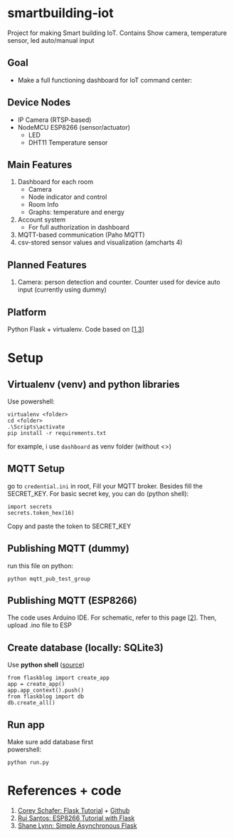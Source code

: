 # smartbuilding-iot
Project for making Smart building IoT. Contains Show camera, temperature sensor, led auto/manual input

## Goal
- Make a full functioning dashboard for IoT command center:

## Device Nodes
- IP Camera (RTSP-based)
- NodeMCU ESP8266 (sensor/actuator)
  - LED
  - DHT11 Temperature sensor

## Main Features
1. Dashboard for each room
   - Camera
   - Node indicator and control
   - Room Info
   - Graphs: temperature and energy
2. Account system
   - For full authorization in dashboard
3. MQTT-based communication (Paho MQTT)
4. csv-stored sensor values and visualization (amcharts 4)

## Planned Features
1. Camera: person detection and counter. Counter used for device auto input (currently using dummy)
## Platform
Python Flask + virtualenv. Code based on [[1](https://github.com/CoreyMSchafer/code_snippets/tree/master/Python/Flask_Blog),[3](https://www.shanelynn.ie/asynchronous-updates-to-a-webpage-with-flask-and-socket-io/)]
# Setup 
## Virtualenv (venv) and python libraries
Use powershell:
```
virtualenv <folder>
cd <folder>
.\Scripts\activate
pip install -r requirements.txt
```
for example, i use `dashboard` as venv folder (without <>)

## MQTT Setup
go to ```credential.ini``` in root, Fill your MQTT broker. Besides fill the SECRET_KEY. For basic secret key, you can do (python shell):
```
import secrets
secrets.token_hex(16)
```
Copy and paste the token to SECRET_KEY
## Publishing MQTT (dummy)
run this file on python:
```
python mqtt_pub_test_group
```
## Publishing MQTT (ESP8266)
The code uses Arduino IDE. For schematic, refer to this page [[2](https://randomnerdtutorials.com/esp8266-publishing-dht22-readings-with-mqtt-to-raspberry-pi/#more-31752)]. Then, upload .ino file to ESP

## Create database (locally: SQLite3)
Use **python shell** ([source](https://github.com/CoreyMSchafer/code_snippets/issues/75))

```
from flaskblog import create_app
app = create_app()
app.app_context().push()
from flaskblog import db
db.create_all()
```
## Run app
Make sure add database first    
powershell:
```
python run.py
```
# References + code
1. [Corey Schafer: Flask Tutorial](https://www.youtube.com/watch?v=QnDWIZuWYW0&list=PL-osiE80TeTs4UjLw5MM6OjgkjFeUxCYH&index=2) + [Github](https://github.com/CoreyMSchafer/code_snippets/tree/master/Python/Flask_Blog)
2. [Rui Santos: ESP8266 Tutorial with Flask](https://randomnerdtutorials.com/esp8266-publishing-dht22-readings-with-mqtt-to-raspberry-pi/#more-31752)
3. [Shane Lynn: Simple Asynchronous Flask](https://www.shanelynn.ie/asynchronous-updates-to-a-webpage-with-flask-and-socket-io/)
